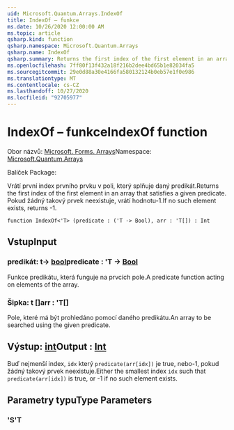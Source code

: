```yaml
---
uid: Microsoft.Quantum.Arrays.IndexOf
title: IndexOf – funkce
ms.date: 10/26/2020 12:00:00 AM
ms.topic: article
qsharp.kind: function
qsharp.namespace: Microsoft.Quantum.Arrays
qsharp.name: IndexOf
qsharp.summary: Returns the first index of the first element in an array that satisfies a given predicate. If no such element exists, returns -1.
ms.openlocfilehash: 7ff80f13f432a18f216b2dee4bd65b1e82034fa5
ms.sourcegitcommit: 29e0d88a30e4166fa580132124b0eb57e1f0e986
ms.translationtype: MT
ms.contentlocale: cs-CZ
ms.lasthandoff: 10/27/2020
ms.locfileid: "92705977"
---
```

# <a name="indexof-function"></a><span data-ttu-id="002dd-102">IndexOf – funkce</span><span class="sxs-lookup"><span data-stu-id="002dd-102">IndexOf function</span></span>

<span data-ttu-id="002dd-103">Obor názvů: [Microsoft. Forms. Arrays](xref:Microsoft.Quantum.Arrays)</span><span class="sxs-lookup"><span data-stu-id="002dd-103">Namespace: [Microsoft.Quantum.Arrays](xref:Microsoft.Quantum.Arrays)</span></span>

<span data-ttu-id="002dd-104">Balíček [](https://nuget.org/packages/)</span><span class="sxs-lookup"><span data-stu-id="002dd-104">Package: [](https://nuget.org/packages/)</span></span>


<span data-ttu-id="002dd-105">Vrátí první index prvního prvku v poli, který splňuje daný predikát.</span><span class="sxs-lookup"><span data-stu-id="002dd-105">Returns the first index of the first element in an array that satisfies a given predicate.</span></span> <span data-ttu-id="002dd-106">Pokud žádný takový prvek neexistuje, vrátí hodnotu-1.</span><span class="sxs-lookup"><span data-stu-id="002dd-106">If no such element exists, returns -1.</span></span>

```qsharp
function IndexOf<'T> (predicate : ('T -> Bool), arr : 'T[]) : Int
```


## <a name="input"></a><span data-ttu-id="002dd-107">Vstup</span><span class="sxs-lookup"><span data-stu-id="002dd-107">Input</span></span>

### <a name="predicate--t---bool"></a><span data-ttu-id="002dd-108">predikát: t-> [bool](xref:microsoft.quantum.lang-ref.bool)</span><span class="sxs-lookup"><span data-stu-id="002dd-108">predicate : 'T -> [Bool](xref:microsoft.quantum.lang-ref.bool)</span></span>

<span data-ttu-id="002dd-109">Funkce predikátu, která funguje na prvcích pole.</span><span class="sxs-lookup"><span data-stu-id="002dd-109">A predicate function acting on elements of the array.</span></span>


### <a name="arr--t"></a><span data-ttu-id="002dd-110">Šipka: t []</span><span class="sxs-lookup"><span data-stu-id="002dd-110">arr : 'T[]</span></span>

<span data-ttu-id="002dd-111">Pole, které má být prohledáno pomocí daného predikátu.</span><span class="sxs-lookup"><span data-stu-id="002dd-111">An array to be searched using the given predicate.</span></span>



## <a name="output--int"></a><span data-ttu-id="002dd-112">Výstup: [int](xref:microsoft.quantum.lang-ref.int)</span><span class="sxs-lookup"><span data-stu-id="002dd-112">Output : [Int](xref:microsoft.quantum.lang-ref.int)</span></span>

<span data-ttu-id="002dd-113">Buď nejmenší index, `idx` který `predicate(arr[idx])` je true, nebo-1, pokud žádný takový prvek neexistuje.</span><span class="sxs-lookup"><span data-stu-id="002dd-113">Either the smallest index `idx` such that `predicate(arr[idx])` is true, or -1 if no such element exists.</span></span>

## <a name="type-parameters"></a><span data-ttu-id="002dd-114">Parametry typu</span><span class="sxs-lookup"><span data-stu-id="002dd-114">Type Parameters</span></span>

### <a name="t"></a><span data-ttu-id="002dd-115">'S</span><span class="sxs-lookup"><span data-stu-id="002dd-115">'T</span></span>


